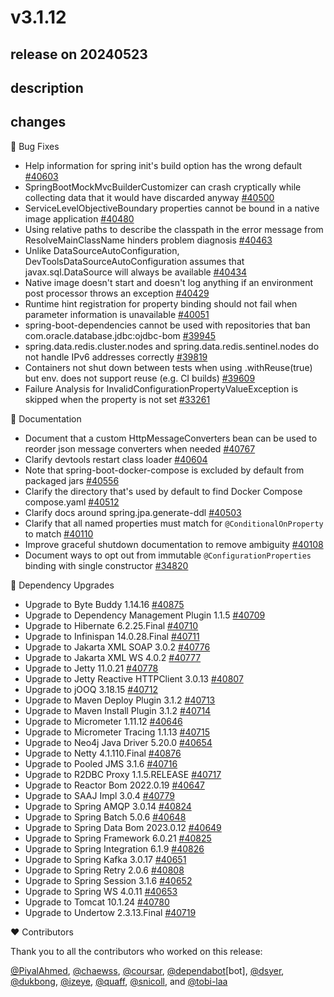 # v3.1.12

## release on 20240523

## description

## changes

🐞 Bug Fixes

* Help information for spring init's build option has the wrong default <a href="https://github.com/spring-projects/spring-boot/pull/40603" data-hovercard-type="pull_request" data-hovercard-url="/spring-projects/spring-boot/pull/40603/hovercard">#40603</a>
* SpringBootMockMvcBuilderCustomizer can crash cryptically while collecting data that it would have discarded anyway <a href="https://github.com/spring-projects/spring-boot/issues/40500" data-hovercard-type="issue" data-hovercard-url="/spring-projects/spring-boot/issues/40500/hovercard">#40500</a>
* ServiceLevelObjectiveBoundary properties cannot be bound in a native image application <a href="https://github.com/spring-projects/spring-boot/issues/40480" data-hovercard-type="issue" data-hovercard-url="/spring-projects/spring-boot/issues/40480/hovercard">#40480</a>
* Using relative paths to describe the classpath in the error message from ResolveMainClassName hinders problem diagnosis <a href="https://github.com/spring-projects/spring-boot/issues/40463" data-hovercard-type="issue" data-hovercard-url="/spring-projects/spring-boot/issues/40463/hovercard">#40463</a>
* Unlike DataSourceAutoConfiguration, DevToolsDataSourceAutoConfiguration assumes that javax.sql.DataSource will always be available <a href="https://github.com/spring-projects/spring-boot/issues/40434" data-hovercard-type="issue" data-hovercard-url="/spring-projects/spring-boot/issues/40434/hovercard">#40434</a>
* Native image doesn't start and doesn't log anything if an environment post processor throws an exception <a href="https://github.com/spring-projects/spring-boot/issues/40429" data-hovercard-type="issue" data-hovercard-url="/spring-projects/spring-boot/issues/40429/hovercard">#40429</a>
* Runtime hint registration for property binding should not fail when parameter information is unavailable <a href="https://github.com/spring-projects/spring-boot/issues/40051" data-hovercard-type="issue" data-hovercard-url="/spring-projects/spring-boot/issues/40051/hovercard">#40051</a>
* spring-boot-dependencies cannot be used with repositories that ban com.oracle.database.jdbc:ojdbc-bom <a href="https://github.com/spring-projects/spring-boot/issues/39945" data-hovercard-type="issue" data-hovercard-url="/spring-projects/spring-boot/issues/39945/hovercard">#39945</a>
* spring.data.redis.cluster.nodes and spring.data.redis.sentinel.nodes do not handle IPv6 addresses correctly <a href="https://github.com/spring-projects/spring-boot/pull/39819" data-hovercard-type="pull_request" data-hovercard-url="/spring-projects/spring-boot/pull/39819/hovercard">#39819</a>
* Containers not shut down between tests when using .withReuse(true) but env. does not support reuse (e.g. CI builds) <a href="https://github.com/spring-projects/spring-boot/issues/39609" data-hovercard-type="issue" data-hovercard-url="/spring-projects/spring-boot/issues/39609/hovercard">#39609</a>
* Failure Analysis for InvalidConfigurationPropertyValueException is skipped when the property is not set <a href="https://github.com/spring-projects/spring-boot/issues/33261" data-hovercard-type="issue" data-hovercard-url="/spring-projects/spring-boot/issues/33261/hovercard">#33261</a>

📔 Documentation

* Document that a custom HttpMessageConverters bean can be used to reorder json message converters when needed <a href="https://github.com/spring-projects/spring-boot/issues/40767" data-hovercard-type="issue" data-hovercard-url="/spring-projects/spring-boot/issues/40767/hovercard">#40767</a>
* Clarify devtools restart class loader <a href="https://github.com/spring-projects/spring-boot/pull/40604" data-hovercard-type="pull_request" data-hovercard-url="/spring-projects/spring-boot/pull/40604/hovercard">#40604</a>
* Note that spring-boot-docker-compose is excluded by default from packaged jars <a href="https://github.com/spring-projects/spring-boot/issues/40556" data-hovercard-type="issue" data-hovercard-url="/spring-projects/spring-boot/issues/40556/hovercard">#40556</a>
* Clarify the directory that's used by default to find Docker Compose compose.yaml <a href="https://github.com/spring-projects/spring-boot/issues/40512" data-hovercard-type="issue" data-hovercard-url="/spring-projects/spring-boot/issues/40512/hovercard">#40512</a>
* Clarify docs around spring.jpa.generate-ddl <a href="https://github.com/spring-projects/spring-boot/issues/40503" data-hovercard-type="issue" data-hovercard-url="/spring-projects/spring-boot/issues/40503/hovercard">#40503</a>
* Clarify that all named properties must match for <code>@ConditionalOnProperty</code> to match <a href="https://github.com/spring-projects/spring-boot/issues/40110" data-hovercard-type="issue" data-hovercard-url="/spring-projects/spring-boot/issues/40110/hovercard">#40110</a>
* Improve graceful shutdown documentation to remove ambiguity <a href="https://github.com/spring-projects/spring-boot/issues/40108" data-hovercard-type="issue" data-hovercard-url="/spring-projects/spring-boot/issues/40108/hovercard">#40108</a>
* Document ways to opt out from immutable <code>@ConfigurationProperties</code> binding with single constructor <a href="https://github.com/spring-projects/spring-boot/issues/34820" data-hovercard-type="issue" data-hovercard-url="/spring-projects/spring-boot/issues/34820/hovercard">#34820</a>

🔨 Dependency Upgrades

* Upgrade to Byte Buddy 1.14.16 <a href="https://github.com/spring-projects/spring-boot/issues/40875" data-hovercard-type="issue" data-hovercard-url="/spring-projects/spring-boot/issues/40875/hovercard">#40875</a>
* Upgrade to Dependency Management Plugin 1.1.5 <a href="https://github.com/spring-projects/spring-boot/issues/40709" data-hovercard-type="issue" data-hovercard-url="/spring-projects/spring-boot/issues/40709/hovercard">#40709</a>
* Upgrade to Hibernate 6.2.25.Final <a href="https://github.com/spring-projects/spring-boot/issues/40710" data-hovercard-type="issue" data-hovercard-url="/spring-projects/spring-boot/issues/40710/hovercard">#40710</a>
* Upgrade to Infinispan 14.0.28.Final <a href="https://github.com/spring-projects/spring-boot/issues/40711" data-hovercard-type="issue" data-hovercard-url="/spring-projects/spring-boot/issues/40711/hovercard">#40711</a>
* Upgrade to Jakarta XML SOAP 3.0.2 <a href="https://github.com/spring-projects/spring-boot/issues/40776" data-hovercard-type="issue" data-hovercard-url="/spring-projects/spring-boot/issues/40776/hovercard">#40776</a>
* Upgrade to Jakarta XML WS 4.0.2 <a href="https://github.com/spring-projects/spring-boot/issues/40777" data-hovercard-type="issue" data-hovercard-url="/spring-projects/spring-boot/issues/40777/hovercard">#40777</a>
* Upgrade to Jetty 11.0.21 <a href="https://github.com/spring-projects/spring-boot/issues/40778" data-hovercard-type="issue" data-hovercard-url="/spring-projects/spring-boot/issues/40778/hovercard">#40778</a>
* Upgrade to Jetty Reactive HTTPClient 3.0.13 <a href="https://github.com/spring-projects/spring-boot/issues/40807" data-hovercard-type="issue" data-hovercard-url="/spring-projects/spring-boot/issues/40807/hovercard">#40807</a>
* Upgrade to jOOQ 3.18.15 <a href="https://github.com/spring-projects/spring-boot/issues/40712" data-hovercard-type="issue" data-hovercard-url="/spring-projects/spring-boot/issues/40712/hovercard">#40712</a>
* Upgrade to Maven Deploy Plugin 3.1.2 <a href="https://github.com/spring-projects/spring-boot/issues/40713" data-hovercard-type="issue" data-hovercard-url="/spring-projects/spring-boot/issues/40713/hovercard">#40713</a>
* Upgrade to Maven Install Plugin 3.1.2 <a href="https://github.com/spring-projects/spring-boot/issues/40714" data-hovercard-type="issue" data-hovercard-url="/spring-projects/spring-boot/issues/40714/hovercard">#40714</a>
* Upgrade to Micrometer 1.11.12 <a href="https://github.com/spring-projects/spring-boot/issues/40646" data-hovercard-type="issue" data-hovercard-url="/spring-projects/spring-boot/issues/40646/hovercard">#40646</a>
* Upgrade to Micrometer Tracing 1.1.13 <a href="https://github.com/spring-projects/spring-boot/issues/40715" data-hovercard-type="issue" data-hovercard-url="/spring-projects/spring-boot/issues/40715/hovercard">#40715</a>
* Upgrade to Neo4j Java Driver 5.20.0 <a href="https://github.com/spring-projects/spring-boot/issues/40654" data-hovercard-type="issue" data-hovercard-url="/spring-projects/spring-boot/issues/40654/hovercard">#40654</a>
* Upgrade to Netty 4.1.110.Final <a href="https://github.com/spring-projects/spring-boot/issues/40876" data-hovercard-type="issue" data-hovercard-url="/spring-projects/spring-boot/issues/40876/hovercard">#40876</a>
* Upgrade to Pooled JMS 3.1.6 <a href="https://github.com/spring-projects/spring-boot/issues/40716" data-hovercard-type="issue" data-hovercard-url="/spring-projects/spring-boot/issues/40716/hovercard">#40716</a>
* Upgrade to R2DBC Proxy 1.1.5.RELEASE <a href="https://github.com/spring-projects/spring-boot/issues/40717" data-hovercard-type="issue" data-hovercard-url="/spring-projects/spring-boot/issues/40717/hovercard">#40717</a>
* Upgrade to Reactor Bom 2022.0.19 <a href="https://github.com/spring-projects/spring-boot/issues/40647" data-hovercard-type="issue" data-hovercard-url="/spring-projects/spring-boot/issues/40647/hovercard">#40647</a>
* Upgrade to SAAJ Impl 3.0.4 <a href="https://github.com/spring-projects/spring-boot/issues/40779" data-hovercard-type="issue" data-hovercard-url="/spring-projects/spring-boot/issues/40779/hovercard">#40779</a>
* Upgrade to Spring AMQP 3.0.14 <a href="https://github.com/spring-projects/spring-boot/issues/40824" data-hovercard-type="issue" data-hovercard-url="/spring-projects/spring-boot/issues/40824/hovercard">#40824</a>
* Upgrade to Spring Batch 5.0.6 <a href="https://github.com/spring-projects/spring-boot/issues/40648" data-hovercard-type="issue" data-hovercard-url="/spring-projects/spring-boot/issues/40648/hovercard">#40648</a>
* Upgrade to Spring Data Bom 2023.0.12 <a href="https://github.com/spring-projects/spring-boot/issues/40649" data-hovercard-type="issue" data-hovercard-url="/spring-projects/spring-boot/issues/40649/hovercard">#40649</a>
* Upgrade to Spring Framework 6.0.21 <a href="https://github.com/spring-projects/spring-boot/issues/40825" data-hovercard-type="issue" data-hovercard-url="/spring-projects/spring-boot/issues/40825/hovercard">#40825</a>
* Upgrade to Spring Integration 6.1.9 <a href="https://github.com/spring-projects/spring-boot/issues/40826" data-hovercard-type="issue" data-hovercard-url="/spring-projects/spring-boot/issues/40826/hovercard">#40826</a>
* Upgrade to Spring Kafka 3.0.17 <a href="https://github.com/spring-projects/spring-boot/issues/40651" data-hovercard-type="issue" data-hovercard-url="/spring-projects/spring-boot/issues/40651/hovercard">#40651</a>
* Upgrade to Spring Retry 2.0.6 <a href="https://github.com/spring-projects/spring-boot/issues/40808" data-hovercard-type="issue" data-hovercard-url="/spring-projects/spring-boot/issues/40808/hovercard">#40808</a>
* Upgrade to Spring Session 3.1.6 <a href="https://github.com/spring-projects/spring-boot/issues/40652" data-hovercard-type="issue" data-hovercard-url="/spring-projects/spring-boot/issues/40652/hovercard">#40652</a>
* Upgrade to Spring WS 4.0.11 <a href="https://github.com/spring-projects/spring-boot/issues/40653" data-hovercard-type="issue" data-hovercard-url="/spring-projects/spring-boot/issues/40653/hovercard">#40653</a>
* Upgrade to Tomcat 10.1.24 <a href="https://github.com/spring-projects/spring-boot/issues/40780" data-hovercard-type="issue" data-hovercard-url="/spring-projects/spring-boot/issues/40780/hovercard">#40780</a>
* Upgrade to Undertow 2.3.13.Final <a href="https://github.com/spring-projects/spring-boot/issues/40719" data-hovercard-type="issue" data-hovercard-url="/spring-projects/spring-boot/issues/40719/hovercard">#40719</a>

❤️ Contributors

Thank you to all the contributors who worked on this release:

<a class="user-mention notranslate" data-hovercard-type="user" data-hovercard-url="/users/PiyalAhmed/hovercard" data-octo-click="hovercard-link-click" data-octo-dimensions="link_type:self" href="https://github.com/PiyalAhmed">@PiyalAhmed</a>, <a class="user-mention notranslate" data-hovercard-type="user" data-hovercard-url="/users/chaewss/hovercard" data-octo-click="hovercard-link-click" data-octo-dimensions="link_type:self" href="https://github.com/chaewss">@chaewss</a>, <a class="user-mention notranslate" data-hovercard-type="user" data-hovercard-url="/users/coursar/hovercard" data-octo-click="hovercard-link-click" data-octo-dimensions="link_type:self" href="https://github.com/coursar">@coursar</a>, <a class="user-mention notranslate" data-hovercard-type="organization" data-hovercard-url="/orgs/dependabot/hovercard" data-octo-click="hovercard-link-click" data-octo-dimensions="link_type:self" href="https://github.com/dependabot">@dependabot</a>[bot], <a class="user-mention notranslate" data-hovercard-type="user" data-hovercard-url="/users/dsyer/hovercard" data-octo-click="hovercard-link-click" data-octo-dimensions="link_type:self" href="https://github.com/dsyer">@dsyer</a>, <a class="user-mention notranslate" data-hovercard-type="user" data-hovercard-url="/users/dukbong/hovercard" data-octo-click="hovercard-link-click" data-octo-dimensions="link_type:self" href="https://github.com/dukbong">@dukbong</a>, <a class="user-mention notranslate" data-hovercard-type="user" data-hovercard-url="/users/izeye/hovercard" data-octo-click="hovercard-link-click" data-octo-dimensions="link_type:self" href="https://github.com/izeye">@izeye</a>, <a class="user-mention notranslate" data-hovercard-type="user" data-hovercard-url="/users/quaff/hovercard" data-octo-click="hovercard-link-click" data-octo-dimensions="link_type:self" href="https://github.com/quaff">@quaff</a>, <a class="user-mention notranslate" data-hovercard-type="user" data-hovercard-url="/users/snicoll/hovercard" data-octo-click="hovercard-link-click" data-octo-dimensions="link_type:self" href="https://github.com/snicoll">@snicoll</a>, and <a class="user-mention notranslate" data-hovercard-type="user" data-hovercard-url="/users/tobi-laa/hovercard" data-octo-click="hovercard-link-click" data-octo-dimensions="link_type:self" href="https://github.com/tobi-laa">@tobi-laa</a>

